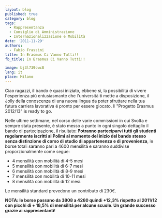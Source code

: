 ```yaml
---
layout: blog
published: true
category: blog
tags:
  - Rappresentanza
  - Consiglio di Amministrazione
  - Internazionalizzazione e Mobilità
date: '2011-11-29'
authors:
  - Fabio Frassini
title: In Erasmus Ci Vanno Tutti!!
fb_title: In Erasmus Ci Vanno Tutti!!

image: bj3l739cwc8
lang: it
place: Milano
---
```


Ciao ragazzi, il bando é quasi iniziato, ebbene sí, la possibilitá di vivere l'esperienza piú entusiasmante che l'università ti mette a disposizione, il Jolly della conoscenza di una nuova lingua da poter sfruttare nella tua futura carriera lavorativa é pronto per essere giocato. Il "Progetto Erasmus 2012/13" is ready to go.

Nelle ultime settimane, nel corso delle varie commissioni in cui Svolta e sempre stata presente, é stato messo a punto in ogni singolo dettaglio il bando di partecipazione, il risultato: **Potranno parteciparvi tutti gli studenti regolarmente iscritti al Polimi al momento del inizio del bando stesso senza distinzione di corso di studio di appartenenza e di provenienza**, le borse totali saranno pari a 4600 mensilitá e saranno suddivise proporzionalmente come segue:

*   4 mensilità con mobilità di 4-5 mesi
*   5 mensilità con mobilità di 6-7 mesi
*   6 mensilità con mobilità di 8-9 mesi
*   7 mensilità con mobilità di 10-11 mesi
*   8 mensilità con mobilità di 12 mesi.

Le mensilitá standard prevedono un contributo di 230€.

**NOTA: le borse passano da 3808 a 4280 quindi +12,3% rispetto al 2011/12 con picchi di + 18,5% di mensilitá per alcune scuole. Un grande successo grazie ai rappresentanti!**
